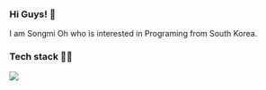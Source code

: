 ### Hi Guys! 👋

I am Songmi Oh who is interested in Programing from South Korea.

### Tech stack 👩‍💻

<img src="https://img.shields.io/badge/Swift-FA7343?style=flat&logo=Swift&logoColor=white"/>
